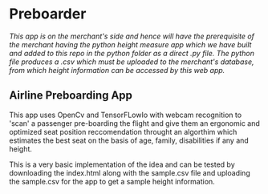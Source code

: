 # Preboarder
*This app is on the merchant's side and hence will have the prerequisite of the merchant having the python height measure app which we have built and added to this repo in the python folder
as a direct .py file. The python file produces a .csv which must be uploaded to the merchant's database, from which height information can be accessed by this web app.*

## Airline Preboarding App ##
This app uses OpenCv and TensorFLowIo with webcam recognition to 'scan' a passenger pre-boarding the flight and give them an ergonomic and optimized seat position reccomendation throught an algorthim
which estimates the best seat on the basis of age, family, disabilities if any and height.

This is a very basic implementation of the idea and can be tested by downloading the index.html along with the sample.csv file and uploading the sample.csv for the app to get a sample height information.
